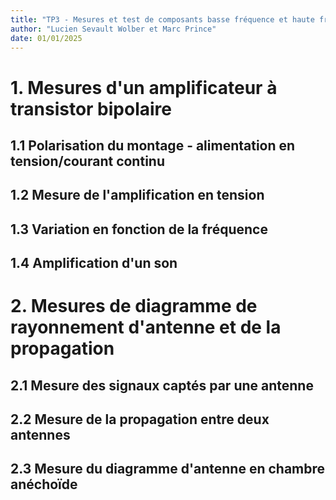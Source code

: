 ```yaml
---
title: "TP3 - Mesures et test de composants basse fréquence et haute fréquence"
author: "Lucien Sevault Wolber et Marc Prince"
date: 01/01/2025
---
```


# 1. Mesures d'un amplificateur à transistor bipolaire

## 1.1 Polarisation du montage - alimentation en tension/courant continu

## 1.2 Mesure de l'amplification en tension

## 1.3 Variation en fonction de la fréquence

## 1.4 Amplification d'un son

# 2. Mesures de diagramme de rayonnement d'antenne et de la propagation

## 2.1 Mesure des signaux captés par une antenne

## 2.2 Mesure de la propagation entre deux antennes

## 2.3 Mesure du diagramme d'antenne en chambre anéchoïde


